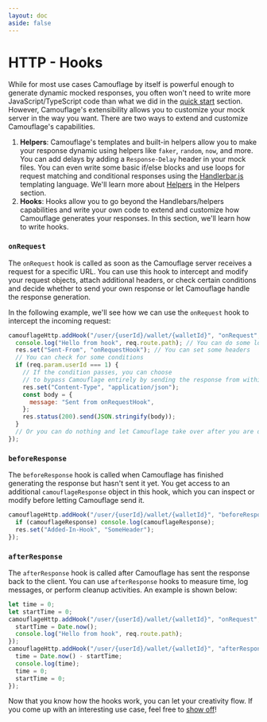 ```yaml
---
layout: doc
aside: false
---
```


# HTTP - Hooks

While for most use cases Camouflage by itself is powerful enough to generate dynamic mocked responses, you often won't need to write more JavaScript/TypeScript code than what we did in the [quick start](/http/quick-start) section. However, Camouflage's extensibility allows you to customize your mock server in the way you want. There are two ways to extend and customize Camouflage's capabilities.

1. **Helpers**: Camouflage's templates and built-in helpers allow you to make your response dynamic using helpers like `faker`, `random`, `now`, and more. You can add delays by adding a `Response-Delay` header in your mock files. You can even write some basic if/else blocks and use loops for request matching and conditional responses using the [Handlerbar.js](https://handlebarsjs.com/) templating language. We'll learn more about [Helpers](/helpers/) in the Helpers section.
2. **Hooks**: Hooks allow you to go beyond the Handlebars/helpers capabilities and write your own code to extend and customize how Camouflage generates your responses. In this section, we'll learn how to write hooks.

### `onRequest`

The `onRequest` hook is called as soon as the Camouflage server receives a request for a specific URL. You can use this hook to intercept and modify your request objects, attach additional headers, or check certain conditions and decide whether to send your own response or let Camouflage handle the response generation.

In the following example, we'll see how we can use the `onRequest` hook to intercept the incoming request:

```js
camouflageHttp.addHook("/user/{userId}/wallet/{walletId}", "onRequest", (req, res) => {
  console.log("Hello from hook", req.route.path); // You can do some logging
  res.set("Sent-From", "onRequestHook"); // You can set some headers
  // You can check for some conditions
  if (req.param.userId === 1) {
    // If the condition passes, you can choose
    // to bypass Camouflage entirely by sending the response from within the hook
    res.set("Content-Type", "application/json");
    const body = {
      message: "Sent from onRequestHook",
    };
    res.status(200).send(JSON.stringify(body));
  }
  // Or you can do nothing and let Camouflage take over after you are done modifying the request/response objects
});
```

### `beforeResponse`

The `beforeResponse` hook is called when Camouflage has finished generating the response but hasn't sent it yet. You get access to an additional `camouflageResponse` object in this hook, which you can inspect or modify before letting Camouflage send it.

```js
camouflageHttp.addHook("/user/{userId}/wallet/{walletId}", "beforeResponse", (req, res, camouflageResponse) => {
  if (camouflageResponse) console.log(camouflageResponse);
  res.set("Added-In-Hook", "SomeHeader");
});
```

### `afterResponse`

The `afterResponse` hook is called after Camouflage has sent the response back to the client. You can use `afterResponse` hooks to measure time, log messages, or perform cleanup activities. An example is shown below:

```js
let time = 0;
let startTime = 0;
camouflageHttp.addHook("/user/{userId}/wallet/{walletId}", "onRequest", (req, res) => {
  startTime = Date.now();
  console.log("Hello from hook", req.route.path);
});
camouflageHttp.addHook("/user/{userId}/wallet/{walletId}", "afterResponse", (req, res) => {
  time = Date.now() - startTime;
  console.log(time);
  time = 0;
  startTime = 0;
});
```

Now that you know how the hooks work, you can let your creativity flow. If you come up with an interesting use case, feel free to [show off](https://github.com/camouflage-app/camouflage/discussions/categories/show-and-tell)!
